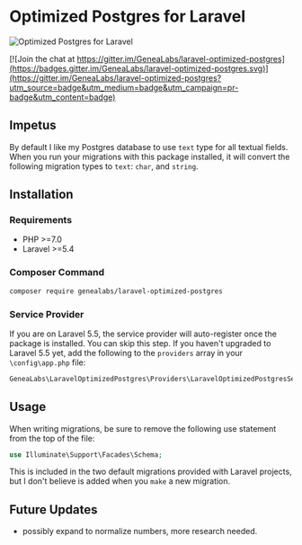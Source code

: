 # Optimized Postgres for Laravel

![Optimized Postgres for Laravel](https://repository-images.githubusercontent.com/94943563/38eea380-f344-11e9-95f0-1cd990116866)

[![Join the chat at https://gitter.im/GeneaLabs/laravel-optimized-postgres](https://badges.gitter.im/GeneaLabs/laravel-optimized-postgres.svg)](https://gitter.im/GeneaLabs/laravel-optimized-postgres?utm_source=badge&utm_medium=badge&utm_campaign=pr-badge&utm_content=badge)

## Impetus
By default I like my Postgres database to use `text` type for all textual fields.
 When you run your migrations with this package installed, it will convert the
 following migration types to `text`: `char`, and `string`.

## Installation
### Requirements
- PHP >=7.0
- Laravel >=5.4

### Composer Command
```sh
composer require genealabs/laravel-optimized-postgres
```

### Service Provider
If you are on Laravel 5.5, the service provider will auto-register once the
 package is installed. You can skip this step. If you haven't upgraded to
 Laravel 5.5 yet, add the following to the `providers` array in your
 `\config\app.php` file:
```php
GeneaLabs\LaravelOptimizedPostgres\Providers\LaravelOptimizedPostgresService::class,
```

## Usage
When writing migrations, be sure to remove the following use statement from the
 top of the file:
```php
use Illuminate\Support\Facades\Schema;
```

This is included in the two default migrations provided with Laravel projects,
 but I don't believe is added when you `make` a new migration.

## Future Updates
- possibly expand to normalize numbers, more research needed.
